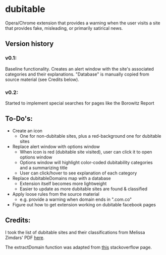 # dubitable
Opera/Chrome extension that provides a warning when the user visits a site that provides fake, misleading, or primarily satirical news.

## Version history
### v0.1: <br />
Baseline functionality. Creates an alert window with the site's associated categories and their explanations. "Database" is manually copied from source material (see Credits below).

### v0.2: <br />
Started to implement special searches for pages like the Borowitz Report

## To-Do's: <br />
* Create an icon
  * One for non-dubitable sites, plus a red-background one for dubitable sites
* Replace alert window with options window
  * When icon is red (dubitable site visited), user can click it to open options window
  * Options window will highlight color-coded dubitability categories and a summarizing title
  * User can click/hover to see explanation of each category
* Replace dubitableDomains map with a database
  * Extension itself becomes more lightweight
  * Easier to update as more dubitable sites are found & classified
* Apply loose rules from the source material
  * e.g. provide a warning when domain ends in ".com.co"
* Figure out how to get extension working on dubitable facebook pages

## Credits: <br />
I took the list of dubitable sites and their classifications from Melissa Zimdars' PDF [here](https://d279m997dpfwgl.cloudfront.net/wp/2016/11/Resource-False-Misleading-Clickbait-y-and-Satirical-“News”-Sources-1.pdf).

The extractDomain function was adapted from [this](https://stackoverflow.com/questions/8498592/extract-root-domain-name-from-string) stackoverflow page.